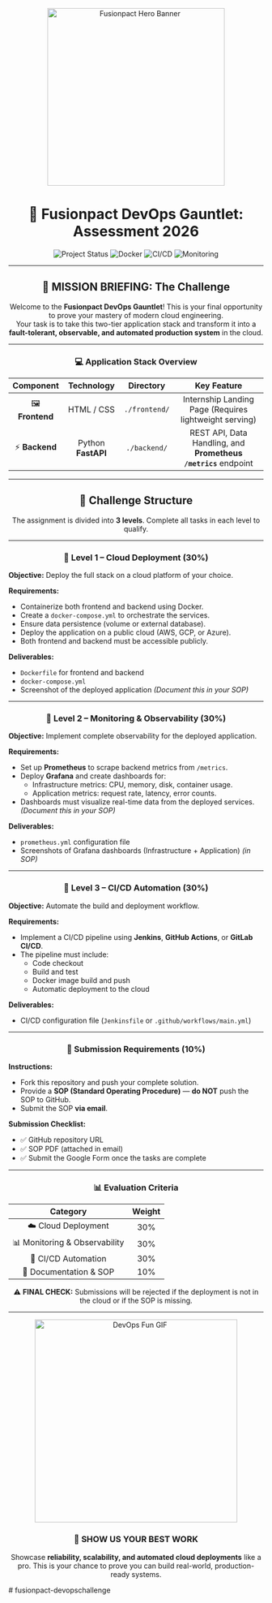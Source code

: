 <p align="center">
  <img src="https://raw.githubusercontent.com/Fusionpact-Org/assets/main/fusionpact-hero.gif" alt="Fusionpact Hero Banner" width="350"/>
</p>

<h1 align="center">🌟 Fusionpact DevOps Gauntlet: Assessment 2026</h1>

<p align="center">
  <img src="https://img.shields.io/badge/Status-Cloud--Ready-brightgreen?style=for-the-badge&logo=googles-cloud&logoColor=white" title="Project Status"/>
  <img src="https://img.shields.io/badge/Container-Docker--Required-blue?style=for-the-badge&logo=docker&logoColor=white" title="Docker"/>
  <img src="https://img.shields.io/badge/CI/CD-Automation--Focus-red?style=for-the-badge&logo=githubactions&logoColor=white" title="CI/CD"/>
  <img src="https://img.shields.io/badge/Observability-Mandatory-yellowgreen?style=for-the-badge&logo=grafana&logoColor=white" title="Monitoring"/>
</p>

---

<h2 align="center">🎯 MISSION BRIEFING: The Challenge</h2>

<p align="center">
Welcome to the <b>Fusionpact DevOps Gauntlet</b>! This is your final opportunity to prove your mastery of modern cloud engineering.<br/>
Your task is to take this two-tier application stack and transform it into a <b>fault-tolerant, observable, and automated production system</b> in the cloud.
</p>

---

<h3 align="center">💻 Application Stack Overview</h3>

<p align="center">

| Component | Technology | Directory | Key Feature |
| :---: | :---: | :---: | :---: |
| 🖼️ **Frontend** | HTML / CSS | `./frontend/` | Internship Landing Page (Requires lightweight serving) |
| ⚡ **Backend** | Python **FastAPI** | `./backend/` | REST API, Data Handling, and **Prometheus `/metrics`** endpoint |

</p>

---

<h2 align="center">🧪 Challenge Structure</h2>

<p align="center">
The assignment is divided into <b>3 levels</b>. Complete all tasks in each level to qualify.
</p>

---

<h3 align="center">🥇 Level 1 – Cloud Deployment (30%)</h3>

**Objective:** Deploy the full stack on a cloud platform of your choice.

**Requirements:**
- Containerize both frontend and backend using Docker.
- Create a `docker-compose.yml` to orchestrate the services.
- Ensure data persistence (volume or external database).
- Deploy the application on a public cloud (AWS, GCP, or Azure).
- Both frontend and backend must be accessible publicly.

**Deliverables:**
- `Dockerfile` for frontend and backend  
- `docker-compose.yml`  
- Screenshot of the deployed application *(Document this in your SOP)*

---

<h3 align="center">🥈 Level 2 – Monitoring & Observability (30%)</h3>

**Objective:** Implement complete observability for the deployed application.

**Requirements:**
- Set up **Prometheus** to scrape backend metrics from `/metrics`.
- Deploy **Grafana** and create dashboards for:
  - Infrastructure metrics: CPU, memory, disk, container usage.
  - Application metrics: request rate, latency, error counts.
- Dashboards must visualize real-time data from the deployed services. *(Document this in your SOP)*

**Deliverables:**
- `prometheus.yml` configuration file  
- Screenshots of Grafana dashboards (Infrastructure + Application) *(in SOP)*

---

<h3 align="center">🥉 Level 3 – CI/CD Automation (30%)</h3>

**Objective:** Automate the build and deployment workflow.

**Requirements:**
- Implement a CI/CD pipeline using **Jenkins**, **GitHub Actions**, or **GitLab CI/CD**.
- The pipeline must include:
  - Code checkout  
  - Build and test  
  - Docker image build and push  
  - Automatic deployment to the cloud

**Deliverables:**
- CI/CD configuration file (`Jenkinsfile` or `.github/workflows/main.yml`)

---

<h3 align="center">📑 Submission Requirements (10%)</h3>

**Instructions:**
- Fork this repository and push your complete solution.
- Provide a **SOP (Standard Operating Procedure)** — **do NOT** push the SOP to GitHub.  
- Submit the SOP **via email**.

**Submission Checklist:**
- ✅ GitHub repository URL  
- ✅ SOP PDF (attached in email)  
- ✅ Submit the Google Form once the tasks are complete

---

<h3 align="center">📊 Evaluation Criteria</h3>

<p align="center">

| Category | Weight |
| :---: | :---: |
| ☁️ Cloud Deployment | 30% |
| 📊 Monitoring & Observability | 30% |
| 🔁 CI/CD Automation | 30% |
| 📄 Documentation & SOP | 10% |

</p>

<p align="center">
  ⚠️ <b>FINAL CHECK:</b> Submissions will be rejected if the deployment is not in the cloud or if the SOP is missing.
</p>

---

<p align="center">
  <img src="https://raw.githubusercontent.com/Fusionpact-Org/assets/main/devops-fun.gif" alt="DevOps Fun GIF" width="400"/>
</p>

<h3 align="center">🚀 SHOW US YOUR BEST WORK</h3>

<p align="center">
Showcase <b>reliability, scalability, and automated cloud deployments</b> like a pro.  
This is your chance to prove you can build real-world, production-ready systems.
</p>
# fusionpact-devopschallenge

